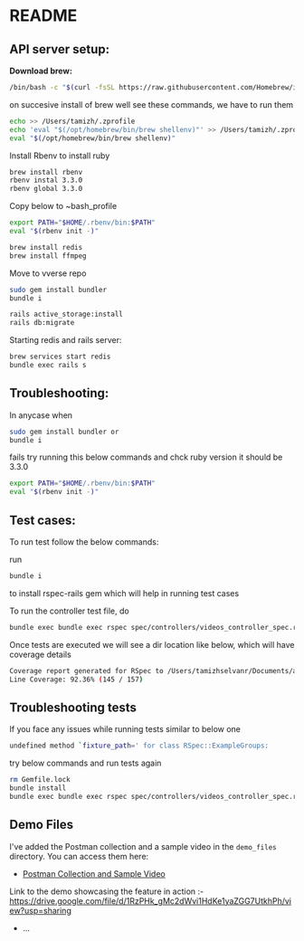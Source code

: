 # README

## API server setup:

**Download brew:**
```bash
/bin/bash -c "$(curl -fsSL https://raw.githubusercontent.com/Homebrew/install/HEAD/install.sh)"
```

on succesive install of brew well see these commands, we have to run them
```bash
echo >> /Users/tamizh/.zprofile
echo 'eval "$(/opt/homebrew/bin/brew shellenv)"' >> /Users/tamizh/.zprofile
eval "$(/opt/homebrew/bin/brew shellenv)"
```

Install Rbenv to install ruby

```bash
brew install rbenv
rbenv instal 3.3.0
rbenv global 3.3.0
```

Copy below to ~bash_profile

```bash
export PATH="$HOME/.rbenv/bin:$PATH"
eval "$(rbenv init -)"
```

```bash
brew install redis
brew install ffmpeg
```

Move to vverse repo

```bash
sudo gem install bundler
bundle i
```

```bash
rails active_storage:install 
rails db:migrate
```

Starting redis and rails server:

```bash
brew services start redis
bundle exec rails s
```

## Troubleshooting:

In anycase when 

```bash
sudo gem install bundler or
bundle i
```
fails try running this below commands and chck ruby version it should be 3.3.0
```bash
export PATH="$HOME/.rbenv/bin:$PATH"
eval "$(rbenv init -)"
```

## Test cases:

To run test follow the below commands:

run
```bash
bundle i
```
to install rspec-rails gem which will help in running test cases

To run the controller test file, do
```bash
bundle exec bundle exec rspec spec/controllers/videos_controller_spec.rb
```

Once tests are executed we will see a dir location like below, which will have coverage details
```bash
Coverage report generated for RSpec to /Users/tamizhselvanr/Documents/assigments/vverse/coverage.
Line Coverage: 92.36% (145 / 157)
```

## Troubleshooting tests

If you face any issues while running tests similar to below one
```bash
undefined method `fixture_path=' for class RSpec::ExampleGroups:
```
try below commands and run tests again
```bash
rm Gemfile.lock
bundle install
bundle exec bundle exec rspec spec/controllers/videos_controller_spec.rb
```


## Demo Files

I've added the Postman collection and a sample video in the `demo_files` directory. You can access them here:

- [Postman Collection and Sample Video](https://github.com/TamizhselvanR/vverse/tree/main/demo_files)


Link to the demo showcasing the feature in action :- https://drive.google.com/file/d/1RzPHk_gMc2dWvi1HdKe1yaZGG7UtkhPh/view?usp=sharing
* ...
